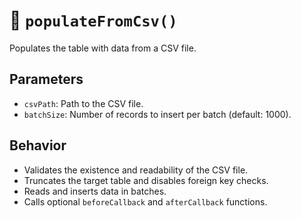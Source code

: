 # 📂 `populateFromCsv()`

Populates the table with data from a CSV file.

## Parameters
- `csvPath`: Path to the CSV file.
- `batchSize`: Number of records to insert per batch (default: 1000).

## Behavior
- Validates the existence and readability of the CSV file.
- Truncates the target table and disables foreign key checks.
- Reads and inserts data in batches.
- Calls optional `beforeCallback` and `afterCallback` functions.